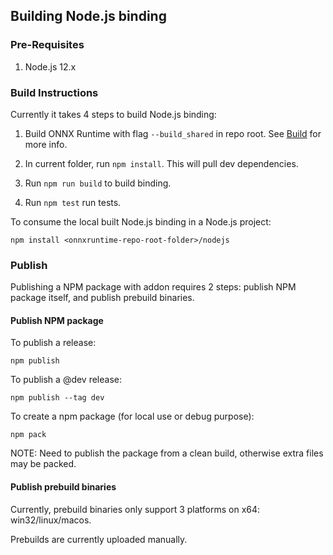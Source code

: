 ## Building Node.js binding

### Pre-Requisites

1.  Node.js 12.x

### Build Instructions

Currently it takes 4 steps to build Node.js binding:

1.  Build ONNX Runtime with flag `--build_shared` in repo root. See [Build](../BUILD.md) for more info.

2.  In current folder, run `npm install`. This will pull dev dependencies.

3.  Run `npm run build` to build binding.

4.  Run `npm test` run tests.

To consume the local built Node.js binding in a Node.js project:

```
npm install <onnxruntime-repo-root-folder>/nodejs
```

### Publish

Publishing a NPM package with addon requires 2 steps: publish NPM package itself, and publish prebuild binaries.

#### Publish NPM package

To publish a release:

```
npm publish
```

To publish a @dev release:

```
npm publish --tag dev
```

To create a npm package (for local use or debug purpose):

```
npm pack
```

NOTE: Need to publish the package from a clean build, otherwise extra files may be packed.

#### Publish prebuild binaries

Currently, prebuild binaries only support 3 platforms on x64: win32/linux/macos.

Prebuilds are currently uploaded manually.
